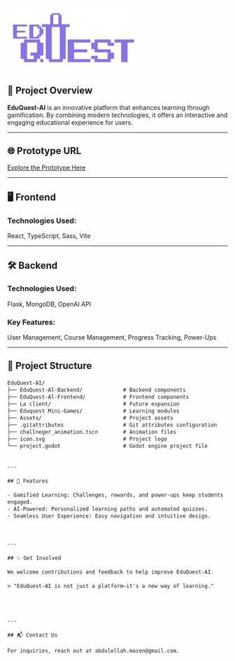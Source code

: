 <img src="resources\EduGuest1.png" width="300" alt="EduQuest-AI Logo">

## 🚀 Project Overview
**EduQuest-AI** is an innovative platform that enhances learning through gamification. By combining modern technologies, it offers an interactive and engaging educational experience for users.


---

## 🌐 Prototype URL

[Explore the Prototype Here](https://eduquest-ai.vercel.app/)



---

## 🖥️ Frontend

### Technologies Used:

React, TypeScript, Sass, Vite



---

## 🛠️ Backend

### Technologies Used:

Flask, MongoDB, OpenAI API


### Key Features:

User Management, Course Management, Progress Tracking, Power-Ups



---

## 📁 Project Structure

```plaintext
EduQuest-AI/
├── EduQuest-Al-Backend/             # Backend components
├── EduQuest-Al-Frontend/            # Frontend components
├── La client/                       # Future expansion
├── Eduquest Mini-Games/             # Learning modules
├── Assets/                          # Project assets
├── .gitattributes                   # Git attributes configuration
├── challneger_animation.tscn        # Animation files
├── icon.svg                         # Project logo
└── project.godot                    # Godot engine project file


---

## 🔮 Features

- Gamified Learning: Challenges, rewards, and power-ups keep students engaged.
- AI-Powered: Personalized learning paths and automated quizzes.
- Seamless User Experience: Easy navigation and intuitive design.



---

## 💡 Get Involved

We welcome contributions and feedback to help improve EduQuest-AI.

> "EduQuest-AI is not just a platform—it's a new way of learning."




---

## 📬 Contact Us

For inquiries, reach out at abdulellah.mazen@gmail.com.


